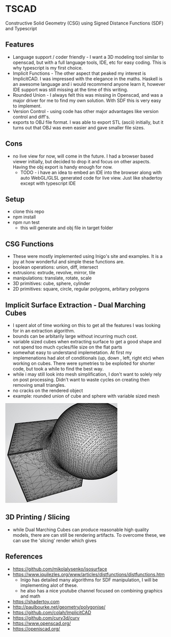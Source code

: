 # TSCAD 
Constructive Solid Geometry (CSG) using Signed Distance Functions (SDF) and Typescript 

## Features
* Language support / coder friendly - I want a 3D modeling tool similar to openscad, but with a full language tools, IDE, etc for easy coding.  This is why typescript is my first choice.
* Implicit Functions - The other aspect that peaked my interest is ImplicitCAD.  I was impressed with the elegance in the maths. Haskell is an awesome language and i would recommend anyone learn it, however IDE support was still missing at the time of this writing.
* Rounded Union - I always felt this was missing in Openscad, and was a major driver for me to find my own solution.  With SDF this is very easy to implement.
* Version Control - using code has other major advantages like version control and diff's.
* exports to OBJ file format.  I was able to export STL (ascii) initially, but it turns out that OBJ was even easier and gave smaller file sizes.

## Cons
* no live view for now, will come in the future. I had a browser based viewer initially, but decided to drop it and focus on other aspects. Having the obj export is handy enough for now.
  - TODO - i have an idea to embed an IDE into the browser along with auto WebGL/GLSL generated code for live view. Just like shadertoy except with typescript IDE

## Setup
* clone this repo
* npm install
* npm run test
  - this will generate and obj file in target folder

## CSG Functions
 - These were mostly implemented using Inigo's site and examples. It is a joy at how wonderful and simple these functions are.
 - boolean operations: union, diff, intersect
 - extrusions: extrude, revolve, mirror, tile
 - manipulations: translate, rotate, scale
 - 3D primitives: cube, sphere, cylinder
 - 2D primitives: square, circle, regular polygons, arbitary polygons
 

## Implicit Surface Extraction - Dual Marching Cubes
 - I spent alot of time working on this to get all the features I was looking for in an extraction algorithm.
 - bounds can be arbitarily large without incurring much cost.
 - variable sized cubes when extracting surface to get a good shape and not spend too much cycles/file size on the flat parts
 - somewhat easy to understand implemetation.  At first my implemenations had alot of conditionals (up, down , left, right etc) when working on cubes.  There were symetries to be exploited for shorter code, but took a while to find the best way.
 - while i may still look into mesh simplification, I don't want to solely rely on post processing.  Didn't want to waste cycles on creating then removing small triangles.
 - no cracks on the rendered object
 - example: rounded union of cube and sphere with variable sized mesh

![sphere cube](./pics/sphere-cube.jpg?raw=true "sphere cube")

## 3D Printing / Slicing
 - while Dual Marching Cubes can produce reasonable high quality models, there are can still be rendering artifacts. To overcome these, we can use the 'slicing' render which gives

## References
* https://github.com/mikolalysenko/isosurface
* https://www.iquilezles.org/www/articles/distfunctions/distfunctions.htm
  - Inigo has detailed many algorithms for SDF manipulation, I will be implementing alot of these.
  - he also has a nice youtube channel focused on combining graphics and math
* https://shadertoy.com
* http://paulbourke.net/geometry/polygonise/
* https://github.com/colah/ImplicitCAD
* https://github.com/curv3d/curv
* https://www.openscad.org/
* https://openjscad.org/

